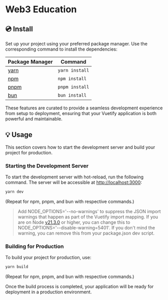 # Web3 Education

## 💿 Install

Set up your project using your preferred package manager. Use the corresponding command to install the dependencies:

| Package Manager                                                | Command        |
|---------------------------------------------------------------|----------------|
| [yarn](https://yarnpkg.com/getting-started)                   | `yarn install` |
| [npm](https://docs.npmjs.com/cli/v7/commands/npm-install)     | `npm install`  |
| [pnpm](https://pnpm.io/installation)                          | `pnpm install` |
| [bun](https://bun.sh/#getting-started)                        | `bun install`  |

These features are curated to provide a seamless development experience from setup to deployment, ensuring that your Vuetify application is both powerful and maintainable.

## 💡 Usage

This section covers how to start the development server and build your project for production.

### Starting the Development Server

To start the development server with hot-reload, run the following command. The server will be accessible at [http://localhost:3000](http://localhost:3000):

```bash
yarn dev
```

(Repeat for npm, pnpm, and bun with respective commands.)

> Add NODE_OPTIONS='--no-warnings' to suppress the JSON import warnings that happen as part of the Vuetify import mapping. If you are on Node [v21.3.0](https://nodejs.org/en/blog/release/v21.3.0) or higher, you can change this to NODE_OPTIONS='--disable-warning=5401'. If you don't mind the warning, you can remove this from your package.json dev script.

### Building for Production

To build your project for production, use:

```bash
yarn build
```

(Repeat for npm, pnpm, and bun with respective commands.)

Once the build process is completed, your application will be ready for deployment in a production environment.
